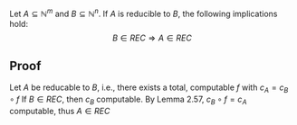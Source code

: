 Let $A \subseteq \mathbb{N}^m$ and $B \subseteq \mathbb{N}^n$. If $A$ is reducible to $B$, the following implications hold:$$B \in REC \Rightarrow A \in REC$$
## Proof
Let $A$ be reducable to $B$, i.e., there exists a total, computable $f$ with $c_A = c_B \circ f$
If $B \in REC$, then $c_B$ computable. By Lemma 2.57, $c_B \circ f = c_A$ computable, thus $A \in REC$
